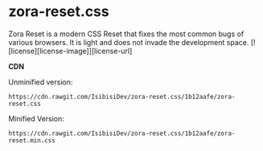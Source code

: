 # zora-reset.css
Zora Reset is a modern CSS Reset that fixes the most common bugs of various browsers. It is light and does not invade the development space.
[![license][license-image]][license-url]

<p><strong>CDN</strong></p>
<p>Unminified version:</p>

`https://cdn.rawgit.com/IsibisiDev/zora-reset.css/1b12aafe/zora-reset.css`
<br>
<p>Minified Version:</p>

`https://cdn.rawgit.com/IsibisiDev/zora-reset.css/1b12aafe/zora-reset.min.css`
